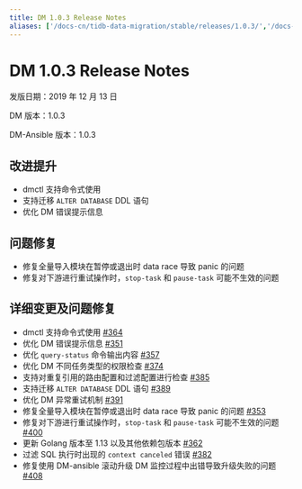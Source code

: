 ```yaml
---
title: DM 1.0.3 Release Notes
aliases: ['/docs-cn/tidb-data-migration/stable/releases/1.0.3/','/docs-cn/tidb-data-migration/v1.0/releases/1.0.3/','/docs-cn/dev/reference/tools/data-migration/releases/1.0.3','/docs-cn/v3.1/reference/tools/data-migration/releases/1.0.3','/docs-cn/v3.0/reference/tools/data-migration/releases/1.0.3','/docs-cn/v2.1/reference/tools/data-migration/releases/1.0.3']
---
```


# DM 1.0.3 Release Notes

发版日期：2019 年 12 月 13 日

DM 版本：1.0.3

DM-Ansible 版本：1.0.3

## 改进提升

- dmctl 支持命令式使用
- 支持迁移 `ALTER DATABASE` DDL 语句
- 优化 DM 错误提示信息

## 问题修复

- 修复全量导入模块在暂停或退出时 data race 导致 panic 的问题
- 修复对下游进行重试操作时，`stop-task` 和 `pause-task` 可能不生效的问题

## 详细变更及问题修复

- dmctl 支持命令式使用 [#364](https://github.com/pingcap/dm/pull/364)
- 优化 DM 错误提示信息 [#351](https://github.com/pingcap/dm/pull/351)
- 优化 `query-status` 命令输出内容 [#357](https://github.com/pingcap/dm/pull/357)
- 优化 DM 不同任务类型的权限检查 [#374](https://github.com/pingcap/dm/pull/374)
- 支持对重复引用的路由配置和过滤配置进行检查 [#385](https://github.com/pingcap/dm/pull/385)
- 支持迁移 `ALTER DATABASE` DDL 语句 [#389](https://github.com/pingcap/dm/pull/389)
- 优化 DM 异常重试机制 [#391](https://github.com/pingcap/dm/pull/391)
- 修复全量导入模块在暂停或退出时 data race 导致 panic 的问题 [#353](https://github.com/pingcap/dm/pull/353)
- 修复对下游进行重试操作时，`stop-task` 和 `pause-task` 可能不生效的问题 [#400](https://github.com/pingcap/dm/pull/400)
- 更新 Golang 版本至 1.13 以及其他依赖包版本 [#362](https://github.com/pingcap/dm/pull/362)
- 过滤 SQL 执行时出现的 `context canceled` 错误 [#382](https://github.com/pingcap/dm/pull/382)
- 修复使用 DM-ansible 滚动升级 DM 监控过程中出错导致升级失败的问题 [#408](https://github.com/pingcap/dm/pull/408)
